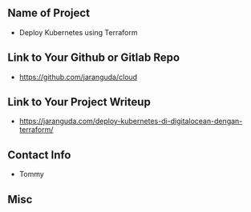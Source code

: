 ## Name of Project 
* Deploy Kubernetes using Terraform  

## Link to Your Github or Gitlab Repo
* https://github.com/jaranguda/cloud

## Link to Your Project Writeup
* https://jaranguda.com/deploy-kubernetes-di-digitalocean-dengan-terraform/

## Contact Info
* Tommy

## Misc 
